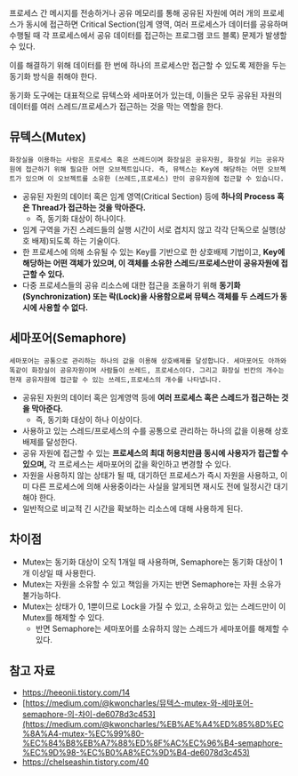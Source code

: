 프로세스 간 메시지를 전송하거나 공유 메모리를 통해 공유된 자원에 여러 개의 프로세스가 동시에 접근하면 Critical Section(임계 영역, 여러 프로세스가 데이터를 공유하며 수행될 때 각 프로세스에서 공유 데이터를 접근하는 프로그램 코드 블록) 문제가 발생할 수 있다.

이를 해결하기 위해 데이터를 한 번에 하나의 프로세스만 접근할 수 있도록 제한을 두는 동기화 방식을 취해야 한다.

동기화 도구에는 대표적으로 뮤텍스와 세마포어가 있는데, 이들은 모두 공유된 자원의 데이터를 여러 스레드/프로세스가 접근하는 것을 막는 역할을 한다.

## 뮤텍스(Mutex)

```
화장실을 이용하는 사람은 프로세스 혹은 쓰레드이며 화장실은 공유자원, 화장실 키는 공유자원에 접근하기 위해 필요한 어떤 오브젝트입니다. 즉, 뮤텍스는 Key에 해당하는 어떤 오브젝트가 있으며 이 오브젝트를 소유한 (쓰레드,프로세스) 만이 공유자원에 접근할 수 있습니다.
```

- 공유된 자원의 데이터 혹은 임계 영역(Critical Section) 등에 **하나의 Process 혹은 Thread가 접근하는 것을 막아준다.**
    - 즉, 동기화 대상이 하나이다.
- 임계 구역을 가진 스레드들의 실행 시간이 서로 겹치지 않고 각각 단독으로 실행(상호 배제)되도록 하는 기술이다.
- 한 프로세스에 의해 소유될 수 있는 Key를 기반으로 한 상호배제 기법이고, **Key에 해당하는 어떤 객체가 있으며, 이 객체를 소유한 스레드/프로세스만이 공유자원에 접근할 수 있다.**
- 다중 프로세스들의 공유 리소스에 대한 접근을 조율하기 위해 **동기화(Synchronization) 또는 락(Lock)을 사용함으로써 뮤텍스 객체를 두 스레드가 동시에 사용할 수 없다.**

## 세마포어(Semaphore)

```
세마포어는 공통으로 관리하는 하나의 값을 이용해 상호배제를 달성합니다. 세마포어도 아까와 똑같이 화장실이 공유자원이며 사람들이 쓰레드, 프로세스이다. 그리고 화장실 빈칸의 개수는 현재 공유자원에 접근할 수 있는 쓰레드,프로세스의 개수를 나타냅니다.
```

- 공유된 자원의 데이터 혹은 임계영역 등에 **여러 프로세스 혹은 스레드가 접근하는 것을 막아준다.**
    - 즉, 동기화 대상이 하나 이상이다.
- 사용하고 있는 스레드/프로세스의 수를 공통으로 관리하는 하나의 값을 이용해 상호배제를 달성한다.
- 공유 자원에 접근할 수 있는 **프로세스의 최대 허용치만큼 동시에 사용자가 접근할 수 있으며,** 각 프로세스는 세마포어의 값을 확인하고 변경할 수 있다.
- 자원을 사용하지 않는 상태가 될 때, 대기하던 프로세스가 즉시 자원을 사용하고, 이미 다른 프로세스에 의해 사용중이라는 사실을 알게되면 재시도 전에 일정시간 대기해야 한다.
- 일반적으로 비교적 긴 시간을 확보하는 리소스에 대해 사용하게 된다.

## 차이점

- Mutex는 동기화 대상이 오직 1개일 때 사용하며, Semaphore는 동기화 대상이 1개 이상일 때 사용한다.
- Mutex는 자원을 소유할 수 있고 책임을 가지는 반면 Semaphore는 자원 소유가 불가능하다.
- Mutex는 상태가 0, 1뿐이므로 Lock을 가질 수 있고, 소유하고 있는 스레드만이 이 Mutex를 해제할 수 있다.
    - 반면 Semaphore는 세마포어를 소유하지 않는 스레드가 세마포어를 해제할 수 있다.

## 참고 자료

- https://heeonii.tistory.com/14
- [https://medium.com/@kwoncharles/뮤텍스-mutex-와-세마포어-semaphore-의-차이-de6078d3c453](https://medium.com/@kwoncharles/%EB%AE%A4%ED%85%8D%EC%8A%A4-mutex-%EC%99%80-%EC%84%B8%EB%A7%88%ED%8F%AC%EC%96%B4-semaphore-%EC%9D%98-%EC%B0%A8%EC%9D%B4-de6078d3c453)
- https://chelseashin.tistory.com/40